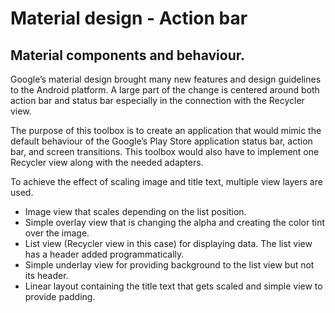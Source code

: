 Material design - Action bar
========================================

Material components and behaviour.
----------------------------------

Google’s material design brought many new features and design guidelines to the Android platform.
A large part of the change is centered around both action bar and status bar especially in the
connection with the Recycler view.

The purpose of this toolbox is to create an application that would mimic the default behaviour of
the Google’s Play Store application status bar, action bar, and screen transitions. This toolbox
would also have to implement one Recycler view along with the needed adapters.

To achieve the effect of scaling image and title text, multiple view layers are used.

* Image view that scales depending on the list position.
* Simple overlay view that is changing the alpha and creating the color tint over the image.
* List view (Recycler view in this case) for displaying data. The list view has a header added programmatically.
* Simple underlay view for providing background to the list view but not its header.
* Linear layout containing the title text that gets scaled and simple view to provide padding.

